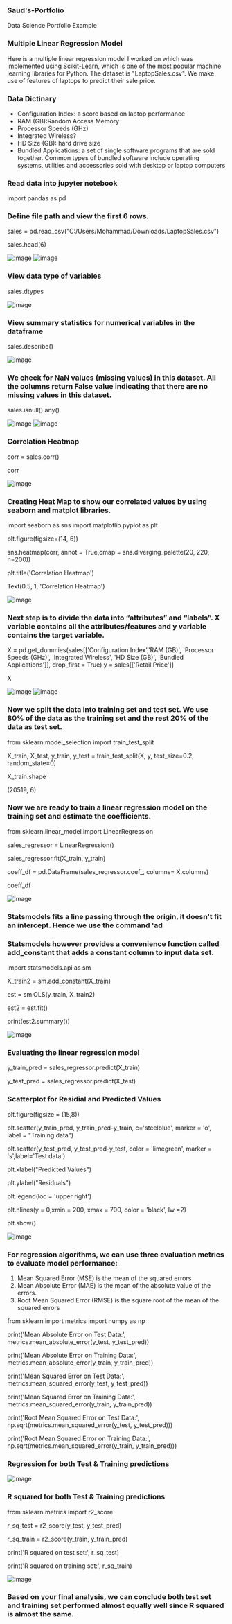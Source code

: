 ### Saud's-Portfolio
Data Science Portfolio Example

### Multiple Linear Regression Model
Here is a multiple linear regression model I worked on which was implemented using Scikit-Learn, which is one of the most popular
machine learning libraries for Python. The dataset is "LaptopSales.csv". We make use of features of laptops to
predict their sale price.

### Data Dictinary
* Configuration Index: a score based on laptop performance
* RAM (GB):Random Access Memory
* Processor Speeds (GHz)
* Integrated Wireless?
* HD Size (GB): hard drive size
* Bundled Applications: a set of single software programs that are sold together. Common types of bundled software include operating systems, utilities and accessories sold with desktop or laptop computers


### Read data into jupyter notebook
import pandas as pd

### Define file path and view the first 6 rows.
sales = pd.read_csv("C:/Users/Mohammad/Downloads/LaptopSales.csv")

sales.head(6)

![image](https://user-images.githubusercontent.com/63278449/206063384-24f2616a-fc5a-4a6a-8832-fe211bdf6e66.png)
![image](https://user-images.githubusercontent.com/63278449/206063419-373807d1-55f0-40b0-b4e4-5fc71c0fca82.png)


### View data type of variables
sales.dtypes

![image](https://user-images.githubusercontent.com/63278449/206063484-0124a981-ba52-4882-8883-9066e2c1daca.png)

### View summary statistics for numerical variables in the dataframe
sales.describe()

![image](https://user-images.githubusercontent.com/63278449/206057805-d2541d52-2785-4001-b5bd-01d78f1c4f6c.png)


### We check for NaN values (missing values) in this dataset. All the columns return False value indicating that there are no missing values in this dataset.

sales.isnull().any()

![image](https://user-images.githubusercontent.com/63278449/206063614-734772b7-f983-4659-ae61-453e3471ad64.png)
![image](https://user-images.githubusercontent.com/63278449/206063672-6bdfc93c-f9d4-44cd-ae29-53394d9c4f0c.png)


### Correlation Heatmap
corr = sales.corr()

corr

![image](https://user-images.githubusercontent.com/63278449/206058667-32ebb440-a4b9-44e7-a1d8-06d117c02b56.png)

### Creating Heat Map to show our correlated values by using seaborn and matplot libraries.
import seaborn as sns
import matplotlib.pyplot as plt

plt.figure(figsize=(14, 6))

sns.heatmap(corr, annot = True,cmap = sns.diverging_palette(20, 220, n=200))

plt.title('Correlation Heatmap')

Text(0.5, 1, 'Correlation Heatmap')

![image](https://user-images.githubusercontent.com/63278449/206059429-d4c901f0-1364-4faa-a9a6-71ab8aa41ff7.png)

### Next step is to divide the data into “attributes” and “labels”. X variable contains all the attributes/features and y variable contains the target variable.

X = pd.get_dummies(sales[['Configuration Index','RAM (GB)', 'Processor Speeds (GHz)', 'Integrated Wireless',
'HD Size (GB)', 'Bundled Applications']], drop_first = True)
y = sales[['Retail Price']]

X

![image](https://user-images.githubusercontent.com/63278449/206059786-61d5a9c0-7876-475e-95b6-ce2137dd6c6b.png)
![image](https://user-images.githubusercontent.com/63278449/206059828-2743efd2-1f83-4060-97c9-44d9637c72a6.png)

### Now we split the data into training set and test set. We use 80% of the data as the training set and the rest 20% of the data as test set.

from sklearn.model_selection import train_test_split

X_train, X_test, y_train, y_test = train_test_split(X, y, test_size=0.2, random_state=0)

X_train.shape

(20519, 6)

### Now we are ready to train a linear regression model on the training set and estimate the coefficients.
from sklearn.linear_model import LinearRegression

sales_regressor = LinearRegression()

sales_regressor.fit(X_train, y_train)

coeff_df = pd.DataFrame(sales_regressor.coef_, columns= X.columns)

coeff_df

![image](https://user-images.githubusercontent.com/63278449/206060168-c5de5a44-8eab-4b37-8be4-62d811d7c936.png)

### Statsmodels fits a line passing through the origin, it doesn't fit an intercept. Hence we use the command 'ad
### Statsmodels however provides a convenience function called add_constant that adds a constant column to input data set.
import statsmodels.api as sm

X_train2 = sm.add_constant(X_train)

est = sm.OLS(y_train, X_train2)

est2 = est.fit()

print(est2.summary())

![image](https://user-images.githubusercontent.com/63278449/206060459-faea549f-a720-4a4a-b8cd-d524ac90dbbf.png)


### Evaluating the linear regression model

y_train_pred = sales_regressor.predict(X_train)

y_test_pred = sales_regressor.predict(X_test)

### Scatterplot for Residial and Predicted Values
plt.figure(figsize = (15,8))

plt.scatter(y_train_pred, y_train_pred-y_train, c='steelblue', marker = 'o', label = "Training data")

plt.scatter(y_test_pred, y_test_pred-y_test, color = 'limegreen', marker = 's',label='Test data')

plt.xlabel("Predicted Values")

plt.ylabel("Residuals")

plt.legend(loc = 'upper right')

plt.hlines(y = 0,xmin = 200, xmax = 700, color = 'black', lw =2)

plt.show()

![image](https://user-images.githubusercontent.com/63278449/206060808-9d8c3b4a-ce76-461f-a1f1-6b2eba3f7523.png)


### For regression algorithms, we can use three evaluation metrics to evaluate model performance:
1. Mean Squared Error (MSE) is the mean of the squared errors
2. Mean Absolute Error (MAE) is the mean of the absolute value of the errors.
3. Root Mean Squared Error (RMSE) is the square root of the mean of the squared errors

from sklearn import metrics
import numpy as np

print('Mean Absolute Error on Test Data:', metrics.mean_absolute_error(y_test, y_test_pred))

print('Mean Absolute Error on Training Data:', metrics.mean_absolute_error(y_train, y_train_pred))

print('Mean Squared Error on Test Data:', metrics.mean_squared_error(y_test, y_test_pred))

print('Mean Squared Error on Training Data:', metrics.mean_squared_error(y_train, y_train_pred))

print('Root Mean Squared Error on Test Data:', np.sqrt(metrics.mean_squared_error(y_test, y_test_pred)))

print('Root Mean Squared Error on Training Data:', np.sqrt(metrics.mean_squared_error(y_train, y_train_pred)))

### Regression for both Test & Training predictions
![image](https://user-images.githubusercontent.com/63278449/206066549-60893953-dd4c-445d-94bb-b3bed7d098c0.png)

### R squared for both Test & Training predictions
from sklearn.metrics import r2_score

r_sq_test = r2_score(y_test, y_test_pred)

r_sq_train = r2_score(y_train, y_train_pred)

print('R squared on test set:', r_sq_test)

print('R squared on training set:', r_sq_train)

![image](https://user-images.githubusercontent.com/63278449/206066732-0c3b3358-772b-40b7-8cee-e8a2e60f65dd.png)

### Based on your final analysis, we can conclude both test set and training set performed almost equally well since R squared is almost the same.




